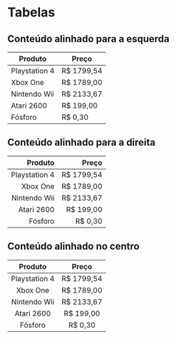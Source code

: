 # Tabelas

## Conteúdo alinhado para a esquerda

<!-- O conteudo é alinhado para a esquerda por padrão -->
<!-- Comece pelo cabeçalho e separe do corpo com hífens -->
<!-- Cada pipe "|" é uma coluna -->
<!-- Coloque os itens respectivamente -->
Produto | Preço
--------|------
Playstation 4 | R$ 1799,54
Xbox One | R$ 1789,00
Nintendo Wii | R$ 2133,67
Atari 2600 | R$ 199,00
Fósforo | R$ 0,30

## Conteúdo alinhado para a direita

<!-- Basta colocar dois pontos ":" no fim de cada coluna na linha de separação -->
Produto | Preço
--------:|------:
Playstation 4 | R$ 1799,54
Xbox One | R$ 1789,00
Nintendo Wii | R$ 2133,67
Atari 2600 | R$ 199,00
Fósforo | R$ 0,30

## Conteúdo alinhado no centro

<!-- Basta colocar dois pontos ":" no inicio e no fim de cada coluna na linha de separação -->
Produto | Preço
:--------:|:------:
Playstation 4 | R$ 1799,54
Xbox One | R$ 1789,00
Nintendo Wii | R$ 2133,67
Atari 2600 | R$ 199,00
Fósforo | R$ 0,30